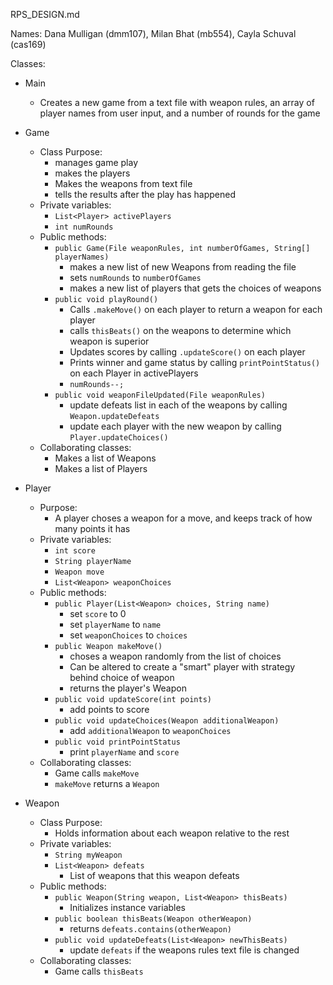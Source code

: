 RPS_DESIGN.md

Names: Dana Mulligan (dmm107), Milan Bhat (mb554), Cayla Schuval (cas169)


Classes:

* Main
    * Creates a new game from a text file with weapon rules, an array of player names from user input, and a number of rounds for the game
* Game 
    * Class Purpose:
        * manages game play
        * makes the players 
        * Makes the weapons from text file
        * tells the results after the play has happened
    * Private variables:
        * ``List<Player> activePlayers``
        * ``int numRounds``
    * Public methods:
        * ``public Game(File weaponRules, int numberOfGames, String[] playerNames)``
            * makes a new list of new Weapons from reading the file
            * sets ``numRounds`` to ``numberOfGames``
            * makes a new list of players that gets the choices of weapons
        * ``public void playRound()``
            * Calls ``.makeMove()`` on each player to return a weapon for each player 
            * calls ``thisBeats()`` on the weapons to determine which weapon is superior
            * Updates scores by calling ``.updateScore()`` on each player
            * Prints winner and game status by calling ``printPointStatus()`` on each Player in activePlayers
            * ``numRounds--;``
        * ``public void weaponFileUpdated(File weaponRules)``
            * update defeats list in each of the weapons by calling ``Weapon.updateDefeats``
            * update each player with the new weapon by calling ``Player.updateChoices()``
    * Collaborating classes:
        * Makes a list of Weapons
        * Makes a list of Players

* Player
    * Purpose:
        * A player choses a weapon for a move, and keeps track of how many points it has
    * Private variables:
        * ``int score``
        * ``String playerName``
        * ``Weapon move``
        * ``List<Weapon> weaponChoices``
    * Public methods:
        * ``public Player(List<Weapon> choices, String name)``
            * set ``score`` to 0
            * set ``playerName`` to ``name``
            * set ``weaponChoices`` to ``choices``
        * ``public Weapon makeMove()``
            * choses a weapon randomly from the list of choices
            * Can be altered to create a "smart" player with strategy behind choice of weapon
            * returns the player's Weapon
        * ``public void updateScore(int points)``
            * add points to score
        * ``public void updateChoices(Weapon additionalWeapon)``
            * add ``additionalWeapon`` to ``weaponChoices``
        * ``public void printPointStatus``
            * print ``playerName`` and ``score``
    * Collaborating classes:
        *  Game calls ``makeMove``
        *  ``makeMove`` returns a ``Weapon``
    
* Weapon
    * Class Purpose:
        * Holds information about each weapon relative to the rest 
    * Private variables:
        * ``String myWeapon``
        * ``List<Weapon> defeats``
            * List of weapons that this weapon defeats
    * Public methods:
        * ``public Weapon(String weapon, List<Weapon> thisBeats)``
            * Initializes instance variables
        * ``public boolean thisBeats(Weapon otherWeapon)``
            * returns ``defeats.contains(otherWeapon)``
        * ``public void updateDefeats(List<Weapon> newThisBeats)``
            * update ``defeats`` if the weapons rules text file is changed
    * Collaborating classes:
        * Game calls ``thisBeats``